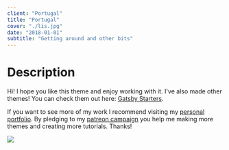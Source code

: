 ```yaml
---
client: "Portugal"
title: "Portugal"
cover: "./lis.jpg"
date: "2018-01-01"
subtitle: "Getting around and other bits"
---
```

# Description

Hi!
I hope you like this theme and enjoy working with it. I've also made other themes! You can check them out here: [Gatsby Starters](https://www.gatsbyjs.org/docs/gatsby-starters/).

If you want to see more of my work I recommend visiting my [personal portfolio](https://www.lekoarts.de). By pledging to my [patreon campaign](https://www.patreon.com/lekoarts) you help me making more themes and creating more tutorials. Thanks!

![](./lekoarts.jpg)
